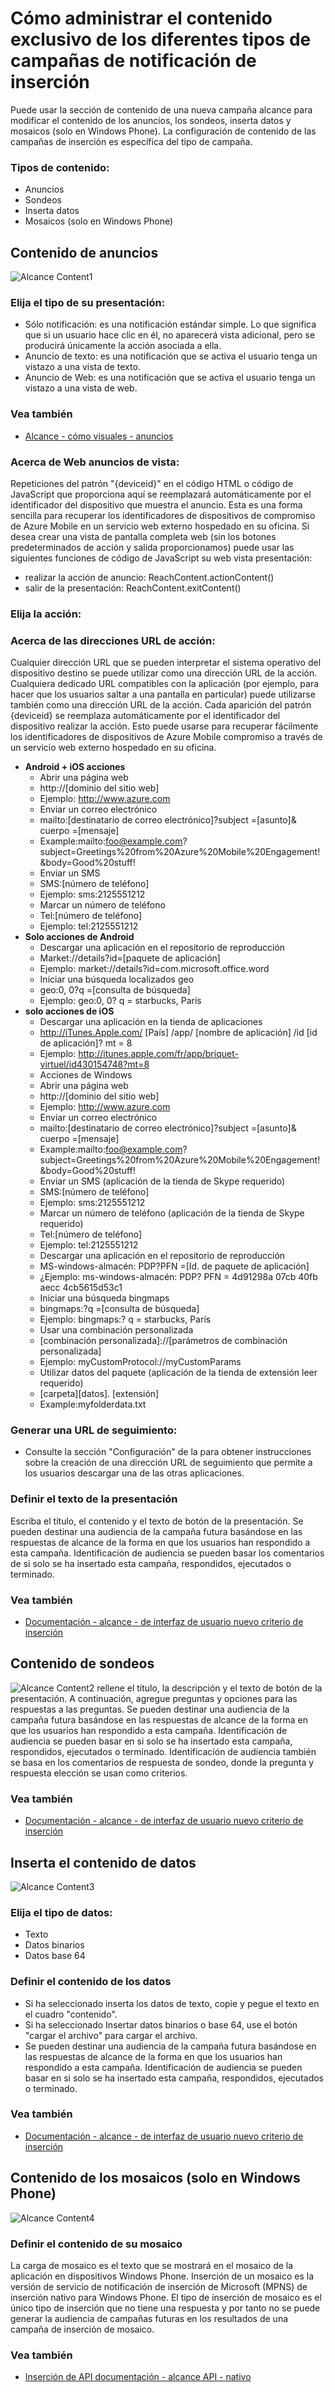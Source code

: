 <properties 
   pageTitle="Interfaz de usuario de Azure compromiso móvil - alcance contenido" 
   description="Obtenga información sobre cómo administrar el contenido de los diferentes tipos de campañas de notificación de inserción en Azure Mobile compromiso único" 
   services="mobile-engagement" 
   documentationCenter="" 
   authors="piyushjo" 
   manager="dwrede" 
   editor=""/>

<tags
   ms.service="mobile-engagement"
   ms.devlang="na"
   ms.topic="article"
   ms.tgt_pltfrm="mobile-multiple"
   ms.workload="mobile" 
   ms.date="08/19/2016"
   ms.author="piyushjo"/>

# <a name="how-to-manage-the-unique-content-of-the-different-types-of-push-notification-campaigns"></a>Cómo administrar el contenido exclusivo de los diferentes tipos de campañas de notificación de inserción
 
Puede usar la sección de contenido de una nueva campaña alcance para modificar el contenido de los anuncios, los sondeos, inserta datos y mosaicos (solo en Windows Phone). La configuración de contenido de las campañas de inserción es específica del tipo de campaña. 
 
### <a name="content-types"></a>Tipos de contenido:
- Anuncios
- Sondeos
- Inserta datos
- Mosaicos (solo en Windows Phone)
 
## <a name="content-of-announcements"></a>Contenido de anuncios
 ![Alcance Content1][30] 

### <a name="choose-the-type-of-your-announcement"></a>Elija el tipo de su presentación:
-    Sólo notificación: es una notificación estándar simple. Lo que significa que si un usuario hace clic en él, no aparecerá vista adicional, pero se producirá únicamente la acción asociada a ella.
-    Anuncio de texto: es una notificación que se activa el usuario tenga un vistazo a una vista de texto.
-    Anuncio de Web: es una notificación que se activa el usuario tenga un vistazo a una vista de web.

### <a name="see-also"></a>Vea también
- [Alcance - cómo visuales - anuncios][Link 3] 

### <a name="about-web-view-announcements"></a>Acerca de Web anuncios de vista:
Repeticiones del patrón "{deviceid}" en el código HTML o código de JavaScript que proporciona aquí se reemplazará automáticamente por el identificador del dispositivo que muestra el anuncio. Esta es una forma sencilla para recuperar los identificadores de dispositivos de compromiso de Azure Mobile en un servicio web externo hospedado en su oficina.
Si desea crear una vista de pantalla completa web (sin los botones predeterminados de acción y salida proporcionamos) puede usar las siguientes funciones de código de JavaScript su web vista presentación: 

-    realizar la acción de anuncio: ReachContent.actionContent()
-    salir de la presentación: ReachContent.exitContent()
 
### <a name="choose-your-action"></a>Elija la acción:

### <a name="about-action-urls"></a>Acerca de las direcciones URL de acción:
Cualquier dirección URL que se pueden interpretar el sistema operativo del dispositivo destino se puede utilizar como una dirección URL de la acción.
Cualquiera dedicado URL compatibles con la aplicación (por ejemplo, para hacer que los usuarios saltar a una pantalla en particular) puede utilizarse también como una dirección URL de la acción.
Cada aparición del patrón {deviceid} se reemplaza automáticamente por el identificador del dispositivo realizar la acción. Esto puede usarse para recuperar fácilmente los identificadores de dispositivos de Azure Mobile compromiso a través de un servicio web externo hospedado en su oficina.

- **Android + iOS acciones**
    - Abrir una página web
    - http://\[dominio del sitio web\] 
    - Ejemplo: http://www.azure.com
    - Enviar un correo electrónico
    - mailto:\[destinatario de correo electrónico\]?subject =\[asunto\]& cuerpo =\[mensaje\] 
    - Example:mailto:foo@example.com?subject=Greetings%20from%20Azure%20Mobile%20Engagement!&body=Good%20stuff!
    - Enviar un SMS
    - SMS:\[número de teléfono\] 
    - Ejemplo: sms:2125551212
    - Marcar un número de teléfono
    - Tel:\[número de teléfono\] 
    - Ejemplo: tel:2125551212
- **Solo acciones de Android**
    - Descargar una aplicación en el repositorio de reproducción
    - Market://details?id=\[paquete de aplicación\] 
    - Ejemplo: market://details?id=com.microsoft.office.word
    - Iniciar una búsqueda localizados geo
    - geo:0, 0?q =\[consulta de búsqueda\] 
    - Ejemplo: geo:0, 0? q = starbucks, París
- **solo acciones de iOS**
    - Descargar una aplicación en la tienda de aplicaciones
    - http://iTunes.Apple.com/ [País] /app/ [nombre de aplicación] /id [id de aplicación]? mt = 8 
    - Ejemplo: http://itunes.apple.com/fr/app/briquet-virtuel/id430154748?mt=8
    - Acciones de Windows
    - Abrir una página web
    - http://\[dominio del sitio web\] 
    - Ejemplo: http://www.azure.com
    - Enviar un correo electrónico
    - mailto:\[destinatario de correo electrónico\]?subject =\[asunto\]& cuerpo =\[mensaje\] 
    - Example:mailto:foo@example.com?subject=Greetings%20from%20Azure%20Mobile%20Engagement!&body=Good%20stuff!
    - Enviar un SMS (aplicación de la tienda de Skype requerido)
    - SMS:\[número de teléfono\] 
    - Ejemplo: sms:2125551212
    - Marcar un número de teléfono (aplicación de la tienda de Skype requerido)
    - Tel:\[número de teléfono\] 
    - Ejemplo: tel:2125551212
    - Descargar una aplicación en el repositorio de reproducción
    - MS-windows-almacén: PDP?PFN =\[Id. de paquete de aplicación\] 
    - ¿Ejemplo: ms-windows-almacén: PDP? PFN = 4d91298a 07cb 40fb aecc 4cb5615d53c1
    - Iniciar una búsqueda bingmaps
    - bingmaps:?q =\[consulta de búsqueda\] 
    - Ejemplo: bingmaps:? q = starbucks, París
    - Usar una combinación personalizada
    - \[combinación personalizada\]://\[parámetros de combinación personalizada\] 
    - Ejemplo: myCustomProtocol://myCustomParams
    - Utilizar datos del paquete (aplicación de la tienda de extensión leer requerido)
    - \[carpeta\]\[datos\]. \[extensión\] 
    - Example:myfolderdata.txt
 
### <a name="build-a-tracking-url"></a>Generar una URL de seguimiento:
-    Consulte la sección "Configuración" de la <UI Documentation> para obtener instrucciones sobre la creación de una dirección URL de seguimiento que permite a los usuarios descargar una de las otras aplicaciones.
 
### <a name="define-the-texts-of-your-announcement"></a>Definir el texto de la presentación
Escriba el título, el contenido y el texto de botón de la presentación. Se pueden destinar una audiencia de la campaña futura basándose en las respuestas de alcance de la forma en que los usuarios han respondido a esta campaña. Identificación de audiencia se pueden basar los comentarios de si solo se ha insertado esta campaña, respondidos, ejecutados o terminado.

### <a name="see-also"></a>Vea también
- [Documentación - alcance - de interfaz de usuario nuevo criterio de inserción][Link 28]

## <a name="content-of-polls"></a>Contenido de sondeos
![Alcance Content2][31] rellene el título, la descripción y el texto de botón de la presentación. A continuación, agregue preguntas y opciones para las respuestas a las preguntas.
Se pueden destinar una audiencia de la campaña futura basándose en las respuestas de alcance de la forma en que los usuarios han respondido a esta campaña. Identificación de audiencia se pueden basar en si solo se ha insertado esta campaña, respondidos, ejecutados o terminado. Identificación de audiencia también se basa en los comentarios de respuesta de sondeo, donde la pregunta y respuesta elección se usan como criterios.

### <a name="see-also"></a>Vea también
- [Documentación - alcance - de interfaz de usuario nuevo criterio de inserción][Link 28]
 
## <a name="content-of-data-pushes"></a>Inserta el contenido de datos
![Alcance Content3][32] 

### <a name="choose-the-type-of-your-data"></a>Elija el tipo de datos:
- Texto
- Datos binarios
- Datos base 64

### <a name="define-the-content-of-your-data"></a>Definir el contenido de los datos
- Si ha seleccionado inserta los datos de texto, copie y pegue el texto en el cuadro "contenido".
- Si ha seleccionado Insertar datos binarios o base 64, use el botón "cargar el archivo" para cargar el archivo.
- Se pueden destinar una audiencia de la campaña futura basándose en las respuestas de alcance de la forma en que los usuarios han respondido a esta campaña. Identificación de audiencia se pueden basar en si solo se ha insertado esta campaña, respondidos, ejecutados o terminado.

### <a name="see-also"></a>Vea también
- [Documentación - alcance - de interfaz de usuario nuevo criterio de inserción][Link 28]

## <a name="content-of-tiles-windows-phone-only"></a>Contenido de los mosaicos (solo en Windows Phone)
![Alcance Content4][33]

### <a name="define-the-content-of-your-tile"></a>Definir el contenido de su mosaico
La carga de mosaico es el texto que se mostrará en el mosaico de la aplicación en dispositivos Windows Phone.
Inserción de un mosaico es la versión de servicio de notificación de inserción de Microsoft (MPNS) de inserción nativo para Windows Phone. El tipo de inserción de mosaico es el único tipo de inserción que no tiene una respuesta y por tanto no se puede generar la audiencia de campañas futuras en los resultados de una campaña de inserción de mosaico. 

### <a name="see-also"></a>Vea también
- [Inserción de API documentación - alcance API - nativo][Link 4]

<!--Image references-->
[1]: ./media/mobile-engagement-user-interface-navigation/navigation1.png
[2]: ./media/mobile-engagement-user-interface-home/home1.png
[3]: ./media/mobile-engagement-user-interface-home/home2.png
[4]: ./media/mobile-engagement-user-interface-home/home3.png
[5]: ./media/mobile-engagement-user-interface-home/home4.png
[6]: ./media/mobile-engagement-user-interface-home/home5.png
[7]: ./media/mobile-engagement-user-interface-my-account/myaccount1.png
[8]: ./media/mobile-engagement-user-interface-my-account/myaccount2.png
[9]: ./media/mobile-engagement-user-interface-my-account/myaccount3.png
[10]: ./media/mobile-engagement-user-interface-analytics/analytics1.png
[11]: ./media/mobile-engagement-user-interface-analytics/analytics2.png
[12]: ./media/mobile-engagement-user-interface-analytics/analytics3.png
[13]: ./media/mobile-engagement-user-interface-analytics/analytics4.png
[14]: ./media/mobile-engagement-user-interface-monitor/monitor1.png
[15]: ./media/mobile-engagement-user-interface-monitor/monitor2.png
[16]: ./media/mobile-engagement-user-interface-monitor/monitor3.png
[17]: ./media/mobile-engagement-user-interface-monitor/monitor4.png
[18]: ./media/mobile-engagement-user-interface-reach/reach1.png
[19]: ./media/mobile-engagement-user-interface-reach/reach2.png
[20]: ./media/mobile-engagement-user-interface-reach-campaign/Reach-Campaign1.png
[21]: ./media/mobile-engagement-user-interface-reach-campaign/Reach-Campaign2.png
[22]: ./media/mobile-engagement-user-interface-reach-campaign/Reach-Campaign3.png
[23]: ./media/mobile-engagement-user-interface-reach-campaign/Reach-Campaign4.png
[24]: ./media/mobile-engagement-user-interface-reach-campaign/Reach-Campaign5.png
[25]: ./media/mobile-engagement-user-interface-reach-campaign/Reach-Campaign6.png
[26]: ./media/mobile-engagement-user-interface-reach-campaign/Reach-Campaign7.png
[27]: ./media/mobile-engagement-user-interface-reach-campaign/Reach-Campaign8.png
[28]: ./media/mobile-engagement-user-interface-reach-campaign/Reach-Campaign9.png
[29]: ./media/mobile-engagement-user-interface-reach-criterion/Reach-Criterion1.png
[30]: ./media/mobile-engagement-user-interface-reach-content/Reach-Content1.png
[31]: ./media/mobile-engagement-user-interface-reach-content/Reach-Content2.png
[32]: ./media/mobile-engagement-user-interface-reach-content/Reach-Content3.png
[33]: ./media/mobile-engagement-user-interface-reach-content/Reach-Content4.png
[34]: ./media/mobile-engagement-user-interface-dashboard/dashboard1.png
[35]: ./media/mobile-engagement-user-interface-segments/segments1.png
[36]: ./media/mobile-engagement-user-interface-segments/segments2.png
[37]: ./media/mobile-engagement-user-interface-segments/segments3.png
[38]: ./media/mobile-engagement-user-interface-segments/segments4.png
[39]: ./media/mobile-engagement-user-interface-segments/segments5.png
[40]: ./media/mobile-engagement-user-interface-segments/segments6.png
[41]: ./media/mobile-engagement-user-interface-segments/segments7.png
[42]: ./media/mobile-engagement-user-interface-segments/segments8.png
[43]: ./media/mobile-engagement-user-interface-segments/segments9.png
[44]: ./media/mobile-engagement-user-interface-segments/segments10.png
[45]: ./media/mobile-engagement-user-interface-segments/segments11.png
[46]: ./media/mobile-engagement-user-interface-settings/settings1.png
[47]: ./media/mobile-engagement-user-interface-settings/settings2.png
[48]: ./media/mobile-engagement-user-interface-settings/settings3.png
[49]: ./media/mobile-engagement-user-interface-settings/settings4.png
[50]: ./media/mobile-engagement-user-interface-settings/settings5.png
[51]: ./media/mobile-engagement-user-interface-settings/settings6.png
[52]: ./media/mobile-engagement-user-interface-settings/settings7.png
[53]: ./media/mobile-engagement-user-interface-settings/settings8.png
[54]: ./media/mobile-engagement-user-interface-settings/settings9.png
[55]: ./media/mobile-engagement-user-interface-settings/settings10.png
[56]: ./media/mobile-engagement-user-interface-settings/settings11.png
[57]: ./media/mobile-engagement-user-interface-settings/settings12.png
[58]: ./media/mobile-engagement-user-interface-settings/settings13.png

<!--Link references-->
[Link 1]: mobile-engagement-user-interface.md
[Link 2]: mobile-engagement-troubleshooting-guide.md
[Link 3]: mobile-engagement-how-tos.md
[Link 4]: http://go.microsoft.com/fwlink/?LinkID=525553
[Link 5]: http://go.microsoft.com/fwlink/?LinkID=525554
[Link 6]: http://go.microsoft.com/fwlink/?LinkId=525555
[Link 7]: https://account.windowsazure.com/PreviewFeatures
[Link 8]: https://social.msdn.microsoft.com/Forums/azure/home?forum=azuremobileengagement
[Link 9]: http://azure.microsoft.com/services/mobile-engagement/
[Link 10]: http://azure.microsoft.com/documentation/services/mobile-engagement/
[Link 11]: http://azure.microsoft.com/pricing/details/mobile-engagement/
[Link 12]: mobile-engagement-user-interface-navigation.md
[Link 13]: mobile-engagement-user-interface-home.md
[Link 14]: mobile-engagement-user-interface-my-account.md
[Link 15]: mobile-engagement-user-interface-analytics.md
[Link 16]: mobile-engagement-user-interface-monitor.md
[Link 17]: mobile-engagement-user-interface-reach.md
[Link 18]: mobile-engagement-user-interface-segments.md
[Link 19]: mobile-engagement-user-interface-dashboard.md
[Link 20]: mobile-engagement-user-interface-settings.md
[Link 21]: mobile-engagement-troubleshooting-guide-analytics.md
[Link 22]: mobile-engagement-troubleshooting-guide-apis.md
[Link 23]: mobile-engagement-troubleshooting-guide-push-reach.md
[Link 24]: mobile-engagement-troubleshooting-guide-service.md
[Link 25]: mobile-engagement-troubleshooting-guide-sdk.md
[Link 26]: mobile-engagement-troubleshooting-guide-sr-info.md
[Link 27]: mobile-engagement-user-interface-reach-campaign.md
[Link 28]: mobile-engagement-user-interface-reach-criterion.md
[Link 29]: mobile-engagement-user-interface-reach-content.md
 
